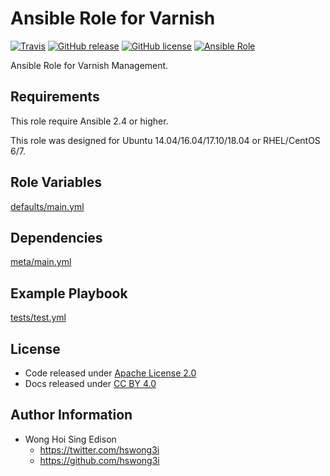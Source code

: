 Ansible Role for Varnish
========================

[![Travis](https://img.shields.io/travis/alvistack/ansible-role-varnish.svg)](https://travis-ci.org/alvistack/ansible-role-varnish)
[![GitHub release](https://img.shields.io/github/release/alvistack/ansible-role-varnish.svg)](https://github.com/alvistack/ansible-role-varnish)
[![GitHub license](https://img.shields.io/github/license/alvistack/ansible-role-varnish.svg)](https://github.com/alvistack/ansible-role-varnish/blob/master/LICENSE)
[![Ansible Role](https://img.shields.io/badge/galaxy-alvistack.varnish-blue.svg)](https://galaxy.ansible.com/alvistack/varnish)

Ansible Role for Varnish Management.

Requirements
------------

This role require Ansible 2.4 or higher.

This role was designed for Ubuntu 14.04/16.04/17.10/18.04 or RHEL/CentOS 6/7.

Role Variables
--------------

[defaults/main.yml](defaults/main.yml)

Dependencies
------------

[meta/main.yml](meta/main.yml)

Example Playbook
----------------

[tests/test.yml](tests/test.yml)

License
-------

-   Code released under [Apache License 2.0](LICENSE)
-   Docs released under [CC BY 4.0](http://creativecommons.org/licenses/by/4.0/)

Author Information
------------------

-   Wong Hoi Sing Edison
    -   <https://twitter.com/hswong3i>
    -   <https://github.com/hswong3i>

